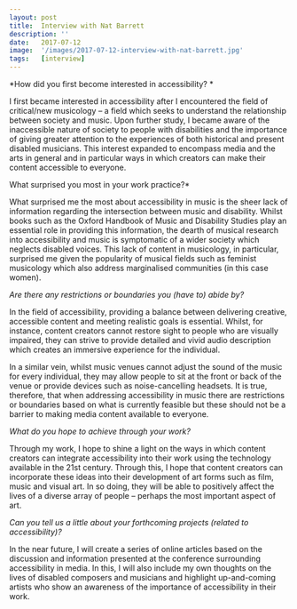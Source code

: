 ```yaml
---
layout: post
title:  Interview with Nat Barrett
description: ''
date:   2017-07-12
image:  '/images/2017-07-12-interview-with-nat-barrett.jpg'
tags:   [interview]
---
```


*How did you first become interested in accessibility? *

I first became interested in accessibility after I encountered the field of critical/new musicology – a field which seeks to understand the relationship between society and music. Upon further study, I became aware of the inaccessible nature of society to people with disabilities and the importance of giving greater attention to the experiences of both historical and present disabled musicians. This interest expanded to encompass media and the arts in general and in particular ways in which creators can make their content accessible to everyone.

  What surprised you most in your work practice?*

What surprised me the most about accessibility in music is the sheer lack of information regarding the intersection between music and disability. Whilst books such as the Oxford Handbook of Music and Disability Studies play an essential role in providing this information, the dearth of musical research into accessibility and music is symptomatic of a wider society which neglects disabled voices. This lack of content in musicology, in particular, surprised me given the popularity of musical fields such as feminist musicology which also address marginalised communities (in this case women).

*Are there any restrictions or boundaries you (have to) abide by?*

In the field of accessibility, providing a balance between delivering creative, accessible content and meeting realistic goals is essential. Whilst, for instance, content creators cannot restore sight to people who are visually impaired, they can strive to provide detailed and vivid audio description which creates an immersive experience for the individual.

In a similar vein, whilst music venues cannot adjust the sound of the music for every individual, they may allow people to sit at the front or back of the venue or provide devices such as noise-cancelling headsets. It is true, therefore, that when addressing accessibility in music there are restrictions or boundaries based on what is currently feasible but these should not be a barrier to making media content available to everyone.

*What do you hope to achieve through your work?*

Through my work, I hope to shine a light on the ways in which content creators can integrate accessibility into their work using the technology available in the 21st century. Through this, I hope that content creators can incorporate these ideas into their development of art forms such as film, music and visual art. In so doing, they will be able to positively affect the lives of a diverse array of people – perhaps the most important aspect of art.

*Can you tell us a little about your forthcoming projects (related to accessibility)?*

In the near future, I will create a series of online articles based on the discussion and information presented at the conference surrounding accessibility in media. In this, I will also include my own thoughts on the lives of disabled composers and musicians and highlight up-and-coming artists who show an awareness of the importance of accessibility in their work.